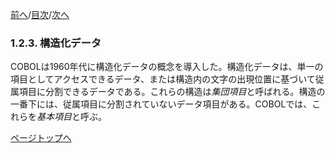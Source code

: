 <!--navi start1-->
[前へ](1-2-2.md)/[目次](https://opensourcecobol.github.io/markdown/TOC.html)/[次へ](1-2-4.md)
<!--navi end1-->
### 1.2.3. 構造化データ

COBOLは1960年代に構造化データの概念を導入した。構造化データは、単一の項目としてアクセスできるデータ、または構造内の文字の出現位置に基づいて従属項目に分割できるデータである。これらの構造は*集団項目*と呼ばれる。構造の一番下には、従属項目に分割されていないデータ項目がある。COBOLでは、これらを*基本項目*と呼ぶ。

<!--navi start2-->

[ページトップへ](1-2-3.md)
<!--navi end2-->
